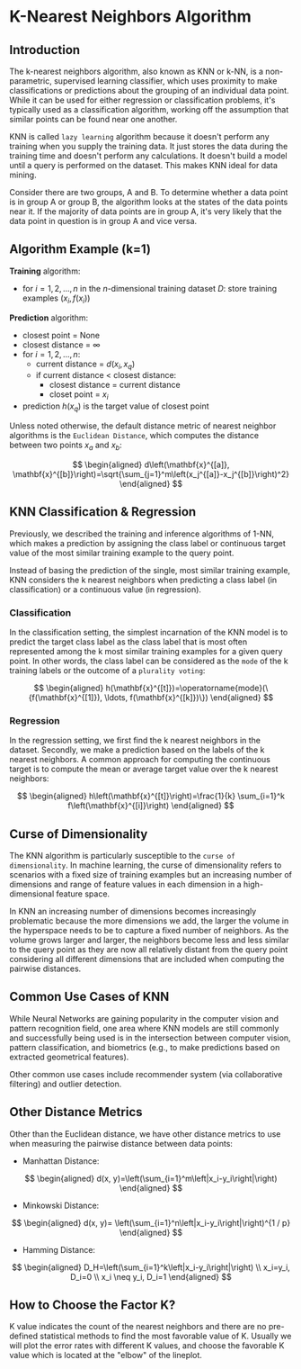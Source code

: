 # K-Nearest Neighbors Algorithm

## Introduction

The k-nearest neighbors algorithm, also known as KNN or k-NN, is a non-parametric, supervised learning classifier, which uses proximity to make classifications or predictions about the grouping of an individual data point. While it can be used for either regression or classification problems, it's typically used as a classification algorithm, working off the assumption that similar points can be found near one another.

KNN is called `lazy learning` algorithm because it doesn't perform any training when you supply the training data. It just stores the data during the training time and doesn't perform any calculations. It doesn't build a model until a query is performed on the dataset. This makes KNN ideal for data mining. 

Consider there are two groups, A and B. To determine whether a data point is in group A or group B, the algorithm looks at the states of the data points near it. If the majority of data points are in group A, it's very likely that the data point in question is in group A and vice versa. 

## Algorithm Example (k=1)

**Training** algorithm:

* for $i=1,2,...,n$ in the $n$-dimensional training dataset $D$:  store training examples $(x_i, f(x_i))$

**Prediction** algorithm:

* closest point = None
* closest distance = $\infty$
* for $i=1,2,...,n:$ 
  * current distance = $d(x_i, x_q)$
  * if current distance < closest distance:
    * closest distance = current distance
    * closet point = $x_i$
* prediction $h(x_q)$ is the target value of closest point

Unless noted otherwise, the default distance metric of nearest neighbor algorithms is the `Euclidean Distance`, which computes the distance between two points $x_a$ and $x_b$:

$$
\begin{aligned}
d\left(\mathbf{x}^{[a]}, \mathbf{x}^{[b]}\right)=\sqrt{\sum_{j=1}^m\left(x_j^{[a]}-x_j^{[b]}\right)^2}
\end{aligned}
$$

## KNN Classification & Regression

Previously, we described the training and inference algorithms of 1-NN, which makes a prediction by assigning the class label or continuous target value of the most similar training example to the query point. 

Instead of basing the prediction of the single, most similar training example, KNN considers the k nearest neighbors when predicting a class label (in classification) or a continuous value (in regression).

### Classification

In the classification setting, the simplest incarnation of the KNN model is to predict the target class label as the class label that is most often represented among the k most similar training examples for a given query point. In other words, the class label can be considered as the `mode` of the k training labels or the outcome of a `plurality voting`:

$$
\begin{aligned}
h(\mathbf{x}^{[t]})=\operatorname{mode}(\{f(\mathbf{x}^{[1]}), \ldots, f(\mathbf{x}^{[k]})\})
\end{aligned}
$$

### Regression

In the regression setting, we first find the k nearest neighbors in the dataset. Secondly, we make a prediction based on the labels of the k nearest neighbors. A common approach for computing the continuous target is to compute the mean or average target value over the k nearest neighbors:

$$
\begin{aligned}
h\left(\mathbf{x}^{[t]}\right)=\frac{1}{k} \sum_{i=1}^k f\left(\mathbf{x}^{[i]}\right)
\end{aligned}
$$

## Curse of Dimensionality

The KNN algorithm is particularly susceptible to the `curse of dimensionality`. In machine learning, the curse of dimensionality refers to scenarios with a fixed size of training examples but an increasing number of dimensions and range of feature values in each dimension in a high-dimensional feature space. 

In KNN an increasing number of dimensions becomes increasingly problematic because the more dimensions we add, the larger the volume in the hyperspace needs to be to capture a fixed number of neighbors. As the volume grows larger and larger, the neighbors become less and less similar to the query point as they are now all relatively distant from the query point considering all different dimensions that are included when computing the pairwise distances. 

## Common Use Cases of KNN

While Neural Networks are gaining popularity in the computer vision and pattern recognition field, one area where KNN models are still commonly and successfully being used is in the intersection between computer vision, pattern classification, and biometrics (e.g., to make predictions based on extracted geometrical features).

Other common use cases include recommender system (via collaborative filtering) and outlier detection.

## Other Distance Metrics

Other than the Euclidean distance, we have other distance metrics to use when measuring the pairwise distance between data points:

* Manhattan Distance:

$$
\begin{aligned}
d(x, y)=\left(\sum_{i=1}^m\left|x_i-y_i\right|\right)
\end{aligned}
$$

* Minkowski Distance:
  
$$
\begin{aligned}
d(x, y)= \left(\sum_{i=1}^n\left|x_i-y_i\right|\right)^{1 / p}
\end{aligned}
$$

* Hamming Distance:

$$
\begin{aligned}
D_H=\left(\sum_{i=1}^k\left|x_i-y_i\right|\right) \\
x_i=y_i, D_i=0 \\
x_i \neq y_i, D_i=1 
\end{aligned}
$$

## How to Choose the Factor K?

K value indicates the count of the nearest neighbors and there are no pre-defined statistical methods to find the most favorable value of K. Usually we will plot the error rates with different K values, and choose the favorable K value which is located at the "elbow" of the lineplot.